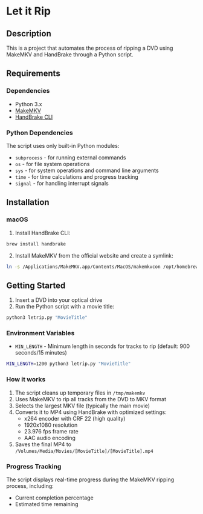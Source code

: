 # Let it Rip

## Description

This is a project that automates the process of ripping a DVD using MakeMKV and HandBrake through a Python script.

## Requirements

### Dependencies
* Python 3.x
* [MakeMKV](https://www.makemkv.com/)
* [HandBrake CLI](https://handbrake.fr/)

### Python Dependencies
The script uses only built-in Python modules:
* `subprocess` - for running external commands
* `os` - for file system operations
* `sys` - for system operations and command line arguments
* `time` - for time calculations and progress tracking
* `signal` - for handling interrupt signals

## Installation

### macOS

1. Install HandBrake CLI:
```bash
brew install handbrake
```

2. Install MakeMKV from the official website and create a symlink:
```bash
ln -s /Applications/MakeMKV.app/Contents/MacOS/makemkvcon /opt/homebrew/bin/makemkvcon
```

## Getting Started

1. Insert a DVD into your optical drive
2. Run the Python script with a movie title:

```bash
python3 letrip.py "MovieTitle"
```

### Environment Variables

* `MIN_LENGTH` - Minimum length in seconds for tracks to rip (default: 900 seconds/15 minutes)

```bash
MIN_LENGTH=1200 python3 letrip.py "MovieTitle"
```

### How it works

1. The script cleans up temporary files in `/tmp/makemkv`
2. Uses MakeMKV to rip all tracks from the DVD to MKV format
3. Selects the largest MKV file (typically the main movie)
4. Converts it to MP4 using HandBrake with optimized settings:
   - x264 encoder with CRF 22 (high quality)
   - 1920x1080 resolution
   - 23.976 fps frame rate
   - AAC audio encoding
5. Saves the final MP4 to `/Volumes/Media/Movies/[MovieTitle]/[MovieTitle].mp4`

### Progress Tracking

The script displays real-time progress during the MakeMKV ripping process, including:
- Current completion percentage
- Estimated time remaining
